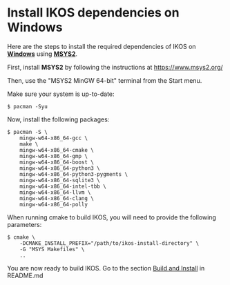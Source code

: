 Install IKOS dependencies on Windows
====================================

Here are the steps to install the required dependencies of IKOS on **[Windows](https://www.microsoft.com/en-us/windows)** using **[MSYS2](https://www.msys2.org/)**.

First, install **MSYS2** by following the instructions at https://www.msys2.org/

Then, use the "MSYS2 MinGW 64-bit" terminal from the Start menu.

Make sure your system is up-to-date:

```
$ pacman -Syu
```

Now, install the following packages:

```
$ pacman -S \
    mingw-w64-x86_64-gcc \
    make \
    mingw-w64-x86_64-cmake \
    mingw-w64-x86_64-gmp \
    mingw-w64-x86_64-boost \
    mingw-w64-x86_64-python3 \
    mingw-w64-x86_64-python3-pygments \
    mingw-w64-x86_64-sqlite3 \
    mingw-w64-x86_64-intel-tbb \
    mingw-w64-x86_64-llvm \
    mingw-w64-x86_64-clang \
    mingw-w64-x86_64-polly
```

When running cmake to build IKOS, you will need to provide the following parameters:

```
$ cmake \
    -DCMAKE_INSTALL_PREFIX="/path/to/ikos-install-directory" \
    -G "MSYS Makefiles" \
    ..
```

You are now ready to build IKOS. Go to the section [Build and Install](../../README.md#build-and-install) in README.md
